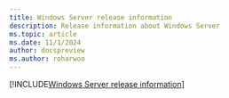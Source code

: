 ```yaml
---
title: Windows Server release information
description: Release information about Windows Server
ms.topic: article
ms.date: 11/1/2024
author: docspreview
ms.author: roharwoo
---
```

[!INCLUDE[Windows Server release information](~/../_rip/windows/release-information/windows-server-release-info.md)]
